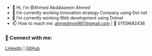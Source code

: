 - 👋 Hi, I’m @Ahmed Abdalazeem Ahmed
- 👀 I’m currently working Innovation strategy Company using Dot net
- 🌱 I’m currently working Web development using Dotnet
- 📫 How to reach me: [ahmedmon997@gmail.com](mailto:ahmedmon997@gmail.com) | 📱 01159682436
### 🔗 Connect with me:
[LinkedIn](www.linkedin.com/in/ahmed-abd-alazeem-13b7441bb) | [GitHub](https://github.com/AhmedAbdalaazeem2007)
